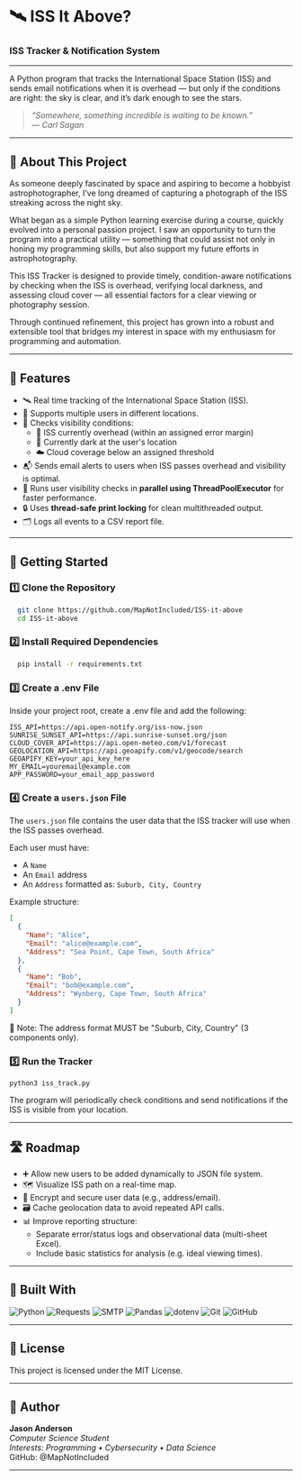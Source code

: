 # 🛰️ ISS It Above?
### ISS Tracker & Notification System

---

A Python program that tracks the International Space Station (ISS) and sends email notifications when it is overhead — but only if the conditions are right: the sky is clear, and it’s dark enough to see the stars.


> *“Somewhere, something incredible is waiting to be known.”*  
> — *Carl Sagan*

---


## 📖 About This Project

As someone deeply fascinated by space and aspiring to become a hobbyist astrophotographer, I’ve long dreamed of capturing a photograph of the ISS streaking across the night sky.

What began as a simple Python learning exercise during a course, quickly evolved into a personal passion project. I saw an opportunity to turn the program into a practical utility — something that could assist not only in honing my programming skills, but also support my future efforts in astrophotography.

This ISS Tracker is designed to provide timely, condition-aware notifications by checking when the ISS is overhead, verifying local darkness, and assessing cloud cover — all essential factors for a clear viewing or photography session.

Through continued refinement, this project has grown into a robust and extensible tool that bridges my interest in space with my enthusiasm for programming and automation.

---

## 🚀 Features

- 🛰️ Real time tracking of the International Space Station (ISS).
- 👥 Supports multiple users in different locations.
- 🔭 Checks visibility conditions:
  - 🎯 ISS currently overhead (within an assigned error margin)
  - 🌙 Currently dark at the user's location
  - ☁️ Cloud coverage below an assigned threshold
- 📬 Sends email alerts to users when ISS passes overhead and visibility is optimal.
- 🧵 Runs user visibility checks in **parallel using ThreadPoolExecutor** for faster performance.
- 🔒 Uses **thread-safe print locking** for clean multithreaded output.
- 🗂️ Logs all events to a CSV report file.

---
## 🔧 Getting Started

### 1️⃣ Clone the Repository

```bash
  git clone https://github.com/MapNotIncluded/ISS-it-above 
  cd ISS-it-above
```

### 2️⃣ Install Required Dependencies

```bash
  pip install -r requirements.txt
```

### 3️⃣ Create a .env File
Inside your project root, create a .env file and add the following:
```
ISS_API=https://api.open-notify.org/iss-now.json
SUNRISE_SUNSET_API=https://api.sunrise-sunset.org/json
CLOUD_COVER_API=https://api.open-meteo.com/v1/forecast
GEOLOCATION_API=https://api.geoapify.com/v1/geocode/search
GEOAPIFY_KEY=your_api_key_here
MY_EMAIL=youremail@example.com
APP_PASSWORD=your_email_app_password
```

### 4️⃣ Create a `users.json` File

The `users.json` file contains the user data that the ISS tracker will use when the ISS passes overhead.

Each user must have:
- A `Name`
- An `Email` address
- An `Address` formatted as: `Suburb, City, Country`

Example structure:
```json
[
  {
    "Name": "Alice",
    "Email": "alice@example.com",
    "Address": "Sea Point, Cape Town, South Africa"
  },
  {
    "Name": "Bob",
    "Email": "bob@example.com",
    "Address": "Wynberg, Cape Town, South Africa"
  }
]
```
📌 Note: The address format MUST be "Suburb, City, Country" (3 components only).

### 5️⃣ Run the Tracker
```
python3 iss_track.py
```
The program will periodically check conditions and send notifications if the ISS is visible from your location.

---

## 🛣️ Roadmap

- ➕ Allow new users to be added dynamically to JSON file system.
- 🗺️ Visualize ISS path on a real-time map.
- 🔐 Encrypt and secure user data (e.g., address/email).
- 🗃️ Cache geolocation data to avoid repeated API calls.
- 📊 Improve reporting structure:
  - Separate error/status logs and observational data (multi-sheet Excel).
  - Include basic statistics for analysis (e.g. ideal viewing times).

---

## 🧪 Built With

![Python](https://img.shields.io/badge/Python-3.11-blue?logo=python&logoColor=white)
![Requests](https://img.shields.io/badge/Requests-HTTP%20Client-purple?logo=python&logoColor=white)
![SMTP](https://img.shields.io/badge/SMTP-Email%20Protocol-red?logo=gmail&logoColor=white)
![Pandas](https://img.shields.io/badge/Pandas-Data%20Handling-black?logo=pandas&logoColor=white)
![dotenv](https://img.shields.io/badge/dotenv-Environment%20Config-green?logo=python&logoColor=white)
![Git](https://img.shields.io/badge/Git-Version%20Control-orange?logo=git&logoColor=white)
![GitHub](https://img.shields.io/badge/GitHub-Repo%20Hosting-181717?logo=github)

---

## 📜 License
This project is licensed under the MIT License.

---

## 👤 Author

**Jason Anderson**  
_Computer Science Student_  
_Interests: Programming • Cybersecurity • Data Science_  
GitHub: @MapNotIncluded

---